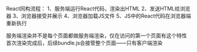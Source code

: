 React同构流程：
1、服务端运行React代码，渲染出HTML
2、发送HTML给浏览器
3、浏览器接受并展示
4、浏览器加载JS文件
5、JS中的React代码在浏览器端重新执行

服务端渲染并不是每个页面都做服务端渲染，仅在访问的第一个页面有这个特性
首次渲染完成后，后续bundle.js会接管整个页面——只有客户端渲染